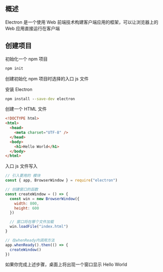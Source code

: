 ## 概述

Electron 是一个使用 Web 前端技术构建客户端应用的框架，可以让浏览器上的 Web 应用直接运行在客户端

## 创建项目

初始化一个 npm 项目

```cmd
npm init
```

创建初始化 npm 项目时选择的入口 js 文件

安装 Electron

```cmd
npm install --save-dev electron
```

创建一个 HTML 文件

```html
<!DOCTYPE html>
<html>
  <head>
    <meta charset="UTF-8" />
  </head>
  <body>
    <h1>Hello World</h1>
  </body>
</html>
```

入口 js 文件写入

```js
// 引入要用的 模块
const { app, BrowserWindow } = require("electron")

// 创建窗口的函数
const createWindow = () => {
  const win = new BrowserWindow({
    width: 800,
    height: 600
  })

  // 窗口将在哪个文件加载
  win.loadFile("index.html")
}

// 在whenReady内调用方法
app.whenReady().then(() => {
  createWindow()
})
```

如果你完成上述步骤，桌面上将出现一个窗口显示 Hello World
